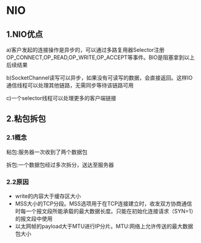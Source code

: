 # NIO

## 1.NIO优点

a)客户发起的连接操作是异步的，可以通过多路复用器Selector注册OP_CONNECT,OP_READ,OP_WRITE,OP_ACCEPT等事件。BIO是阻塞拿到以上后续结果

b)SocketChannel读写可以异步，如果没有可读写的数据，会直接返回。这样IO通信线程可以处理其他链路，无需同步等待该链路可用

c)一个selector线程可以处理更多的客户端链接

## 2.粘包拆包

### 2.1概念

粘包:服务器一次收到了两个数据包

拆包:一个数据包经过多次拆分，送达至服务器

### 2.2原因

- write的内容大于缓存区大小
- MSS大小的TCP分段。MSS选项用于在TCP连接建立时，收发双方协商通信时每一个报文段所能承载的最大数据长度。只能在初始化连接请求（SYN=1）的报文段中使用
- 以太网帧的payload大于MTU进行IP分片。MTU:网络上允许传送的最大数据包大小

